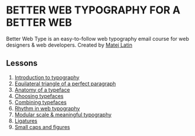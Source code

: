 # BETTER WEB TYPOGRAPHY FOR A BETTER WEB
Better Web Type is an easy-to-follow web typography email course for web designers & web developers.
Created by [Matej Latin](https://betterwebtype.com/)

## Lessons
1. [Introduction to typography](/lessons.md#1-introduction-to-typography)
2. [Equilateral triangle of a perfect paragraph](/lessons.md#2-equilateral-triangle-of-a-perfect-paragraph)
3. [Anatomy of a typeface](/lessons.md#3-anatomy-of-a-typeface)
4. [Choosing typefaces](/lessons.md#4-choosing-typefaces)
5. [Combining typefaces](/lessons.md#5-combining-typefaces)
6. [Rhythm in web typography](/lessons.md#6-rhythm-in-web-typography)
7. [Modular scale & meaningful typography](/lessons.md#7-modular-scale--meaningful-typography)
8. [Ligatures](/lessons.md#8-ligatures)
9. [Small caps and figures](/lessons.md#9-small-caps-and-figures)
